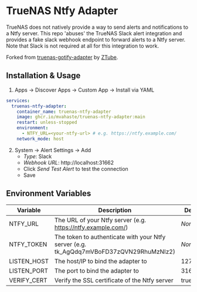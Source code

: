 # TrueNAS Ntfy Adapter

TrueNAS does not natively provide a way to send alerts and notifications to a Ntfy server. This repo 'abuses' the TrueNAS Slack alert integration and provides a fake slack webhook endpoint to forward alerts to a Ntfy server.
Note that Slack is not required at all for this integration to work.

Forked from [truenas-gotify-adapter](https://github.com/ZTube/truenas-gotify-adapter) by [ZTube](https://github.com/ZTube).

## Installation & Usage

1. Apps -> Discover Apps -> Custom App -> Install via YAML

```yaml
services:
  truenas-ntfy-adapter:
    container_name: truenas-ntfy-adapter
    image: ghcr.io/mvahaste/truenas-ntfy-adapter:main
    restart: unless-stopped
    environment:
      - NTFY_URL=<your-ntfy-url> # e.g. https://ntfy.example.com/
    network_mode: host
```

2. System -> Alert Settings -> Add
    - _Type_: Slack
    - _Webhook URL_: http://localhost:31662
    - Click _Send Test Alert_ to test the connection
    - Save

## Environment Variables

| Variable    | Description                                                                             | Default   |          |
|-------------|-----------------------------------------------------------------------------------------|-----------|----------|
| NTFY_URL    | The URL of your Ntfy server (e.g. https://ntfy.example.com/)                            | *None*    | Required |
| NTFY_TOKEN  | The token to authenticate with your Ntfy server (e.g. tk_AgQdq7mVBoFD37zQVN29RhuMzNIz2) | *None*    | Optional |
| LISTEN_HOST | The host/IP to bind the adapter to                                                      | 127.0.0.1 | Optional |
| LISTEN_PORT | The port to bind the adapter to                                                         | 31662     | Optional |
| VERIFY_CERT | Verify the SSL certificate of the Ntfy server                                           | true      | Optional |
